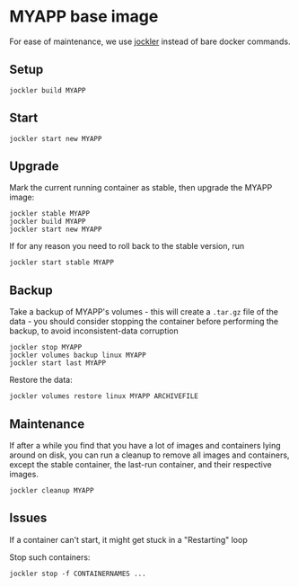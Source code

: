 # MYAPP base image

For ease of maintenance, we use [jockler](https://github.com/taikedz/jockler) instead of bare docker commands.

## Setup

	jockler build MYAPP

## Start

	jockler start new MYAPP

## Upgrade

Mark the current running container as stable, then upgrade the MYAPP image:

	jockler stable MYAPP
	jockler build MYAPP
	jockler start new MYAPP

If for any reason you need to roll back to the stable version, run

	jockler start stable MYAPP

## Backup

Take a backup of MYAPP's volumes - this will create a `.tar.gz` file of the data - you should consider stopping the container before performing the backup, to avoid inconsistent-data corruption

	jockler stop MYAPP
	jockler volumes backup linux MYAPP
	jockler start last MYAPP

Restore the data:

	jockler volumes restore linux MYAPP ARCHIVEFILE

## Maintenance

If after a while you find that you have a lot of images and containers lying around on disk, you can run a cleanup to remove all images and containers, except the stable container, the last-run container, and their respective images.

	jockler cleanup MYAPP

## Issues

If a container can't start, it might get stuck in a "Restarting" loop

Stop such containers:

	jockler stop -f CONTAINERNAMES ...
